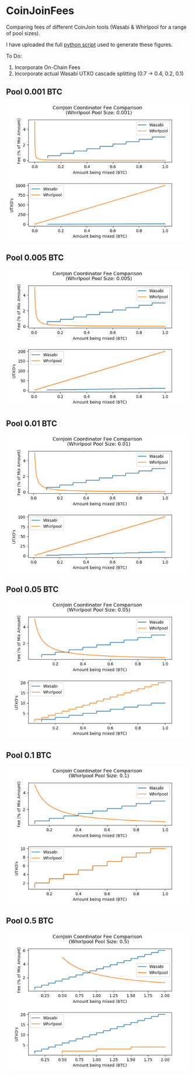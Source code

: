# CoinJoinFees
Comparing fees of different CoinJoin tools (Wasabi & Whirlpool for a range of pool sizes).

I have uploaded the full [python script](CoinJoinFees.py) used to generate these figures.

To Do:
1) Incorporate On-Chain Fees
2) Incorporate actual Wasabi UTXO cascade splitting (0.7 -> 0.4, 0.2, 0.1) 

## Pool 0.001 BTC
![.](/Images/0.001.png) 

## Pool 0.005 BTC
![.](/Images/0.005.png) 

## Pool 0.01 BTC
![.](/Images/0.01.png) 

## Pool 0.05 BTC
![.](/Images/0.05.png) 

## Pool 0.1 BTC
![.](/Images/0.1.png) 

## Pool 0.5 BTC
![.](/Images/0.5.png) 
